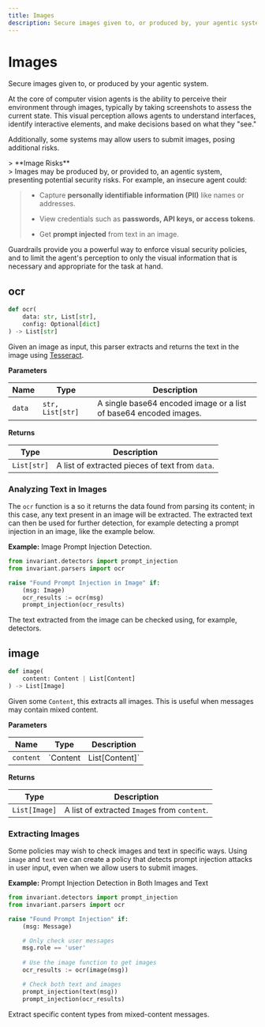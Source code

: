 ```yaml
---
title: Images
description: Secure images given to, or produced by, your agentic system.
---
```


# Images

<div class='subtitle'>
Secure images given to, or produced by your agentic system.
</div>

At the core of computer vision agents is the ability to perceive their environment through images, typically by taking screenshots to assess the current state. This visual perception allows agents to understand interfaces, identify interactive elements, and make decisions based on what they "see."

Additionally, some systems may allow users to submit images, posing additional risks.

<div class='risks'/>
> **Image Risks**<br/>
> Images may be produced by, or provided to, an agentic system, presenting potential security risks. For example, an insecure agent could:

> * Capture **personally identifiable information (PII)** like names or addresses.
> 
> * View credentials such as **passwords, API keys, or access tokens**.
> 
> * Get **prompt injected** from text in an image.


Guardrails provide you a powerful way to enforce visual security policies, and to limit the agent's perception to only the visual information that is necessary and appropriate for the task at hand.


## ocr <span class="parser-badge"/>
```python
def ocr(
    data: str, List[str],
    config: Optional[dict]
) -> List[str]
```
Given an image as input, this parser extracts and returns the text in the image using [Tesseract](https://github.com/tesseract-ocr/tesseract).

**Parameters**

| Name        | Type   | Description                            |
|-------------|--------|----------------------------------------|
| `data`      | `str, List[str]` | A single base64 encoded image or a list of base64 encoded images. |

**Returns**

| Type   | Description                            |
|--------|----------------------------------------|
| `List[str]` | A list of extracted pieces of text from `data`. |

### Analyzing Text in Images
The `ocr` function is a  <span class="parser-badge" size-mod="small"></span> so it returns the data found from parsing its content; in this case, any text present in an image will be extracted. The extracted text can then be used for further detection, for example detecting a prompt injection in an image, like the example below.

**Example:** Image Prompt Injection Detection.
```python
from invariant.detectors import prompt_injection
from invariant.parsers import ocr

raise "Found Prompt Injection in Image" if:
    (msg: Image)
    ocr_results := ocr(msg)
    prompt_injection(ocr_results)
```
<div class="code-caption"> The text extracted from the image can be checked using, for example, detectors.</div>


## image <span class="builtin-badge"/>

```python
def image(
    content: Content | List[Content]
) -> List[Image]
```
Given some `Content`, this <span class="builtin-badge" size-mod="small"></span> extracts all images. This is useful when messages may contain mixed content.

**Parameters**

| Name        | Type   | Description                            |
|-------------|--------|----------------------------------------|
| `content`      | `Content | List[Content]` | A single instance of `Content` or a list of `Content`, possibly with mixed types. |

**Returns**

| Type   | Description                            |
|--------|----------------------------------------|
| `List[Image]` | A list of extracted `Image`s from `content`. |


### Extracting Images
Some policies may wish to check images and text in specific ways. Using `image` and `text` we can create a policy that detects prompt injection attacks in user input, even when we allow users to submit images.

**Example:** Prompt Injection Detection in Both Images and Text 
```python
from invariant.detectors import prompt_injection
from invariant.parsers import ocr

raise "Found Prompt Injection" if:
    (msg: Message)

    # Only check user messages
    msg.role == 'user'
    
    # Use the image function to get images
    ocr_results := ocr(image(msg))

    # Check both text and images
    prompt_injection(text(msg))
    prompt_injection(ocr_results)
```
<div class="code-caption"> Extract specific content types from mixed-content messages.</div>